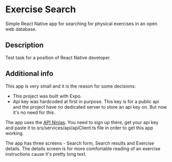 # Exercise Search

Simple React Native app for searching for physical exercises in an open web database.

## Description

Test task for a position of React Native developer.

## Additional info

This app is very small and it is the reason for some decisions:

* This project was built with Expo.
* Api key was hardcoded at first in purpose. This key is for a public api and the project have no dedicated server to store an api key on. But now it's no need for this.

The app uses the [API Ninjas](https://api-ninjas.com/). You need to sign up there, get your api key and paste it to srs/services/api/apiClient.ts file in order to get this app working.

The app has three screens - Search form, Search results and Exercise details. The details screen is for more comfortable reading of an exercise instructions cause it's pretty long text.
